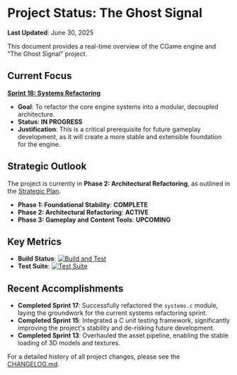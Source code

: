 # Project Status: The Ghost Signal

**Last Updated**: June 30, 2025

This document provides a real-time overview of the CGame engine and "The Ghost Signal" project.

## Current Focus

**[Sprint 18: Systems Refactoring](./sprints/active/sprint_18_systems_refactor.md)**

*   **Goal**: To refactor the core engine systems into a modular, decoupled architecture.
*   **Status**: **IN PROGRESS**
*   **Justification**: This is a critical prerequisite for future gameplay development, as it will create a more stable and extensible foundation for the engine.

## Strategic Outlook

The project is currently in **Phase 2: Architectural Refactoring**, as outlined in the [Strategic Plan](./STRATEGIC_PLAN.md).

*   **Phase 1: Foundational Stability**: **COMPLETE**
*   **Phase 2: Architectural Refactoring**: **ACTIVE**
*   **Phase 3: Gameplay and Content Tools**: **UPCOMING**

## Key Metrics

*   **Build Status**: [![Build and Test](https://github.com/ratimics/cgame/actions/workflows/build.yml/badge.svg)](https://github.com/ratimics/cgame/actions/workflows/build.yml)
*   **Test Suite**: [![Test Suite](https://github.com/ratimics/cgame/actions/workflows/test.yml/badge.svg)](https://github.com/ratimics/cgame/actions/workflows/test.yml)

## Recent Accomplishments

*   **Completed Sprint 17**: Successfully refactored the `systems.c` module, laying the groundwork for the current systems refactoring sprint.
*   **Completed Sprint 15**: Integrated a C unit testing framework, significantly improving the project's stability and de-risking future development.
*   **Completed Sprint 13**: Overhauled the asset pipeline, enabling the stable loading of 3D models and textures.

For a detailed history of all project changes, please see the [CHANGELOG.md](../CHANGELOG.md).
